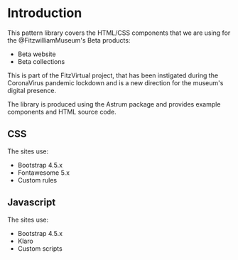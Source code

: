 # Introduction

This pattern library covers the HTML/CSS components that we are using for
the @FitzwilliamMuseum's Beta products:

* Beta website
* Beta collections

This is part of the FitzVirtual project, that has been instigated during the
CoronaVirus pandemic lockdown and is a new direction for the museum's digital presence.

The library is produced using the Astrum package and provides example components and HTML source code.

## CSS

The sites use:

* Bootstrap 4.5.x
* Fontawesome 5.x
* Custom rules

## Javascript

The sites use:

* Bootstrap 4.5.x
* Klaro
* Custom scripts
